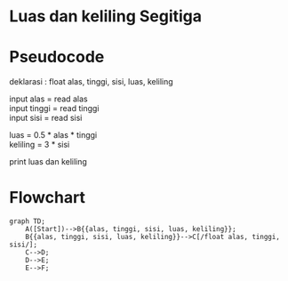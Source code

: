 # Luas dan keliling Segitiga #
# Pseudocode #
deklarasi : float alas, tinggi, sisi, luas, keliling

input alas = read alas\
input tinggi = read tinggi\
input sisi = read sisi

luas = 0.5 * alas * tinggi\
keliling = 3 * sisi

print luas dan keliling

# Flowchart #

```mermaid
graph TD;
    A([Start])-->B{{alas, tinggi, sisi, luas, keliling}};
    B{{alas, tinggi, sisi, luas, keliling}}-->C[/float alas, tinggi, sisi/];
    C-->D;
    D-->E;
    E-->F;
```

